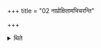 +++
title = "02 नाप्रोक्षितामभिचरन्ति"

+++

<details><summary>थिते</summary>

नाप्रोक्षितामभिचरन्ति २
</details>
